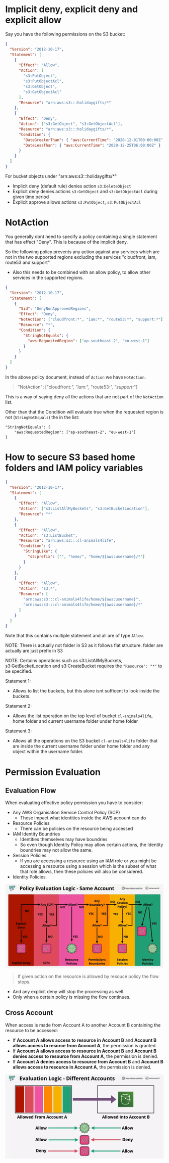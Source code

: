 # Implicit deny, explicit deny and explicit allow

Say you have the following permissions on the S3 bucket:

```json
{
  "Version": "2012-10-17",
  "Statement": [
    {
      "Effect": "Allow",
      "Action": [
        "s3:PutObject",
        "s3:PutObjectAcl",
        "s3:GetObject",
        "s3:GetObjectAcl"
      ],
      "Resource": "arn:aws:s3:::holidaygifts/*"
    },
    {
      "Effect": "Deny",
      "Action": ["s3:GetObject", "s3:GetObjectAcl"],
      "Resource": "arn:aws:s3:::holidaygifts/*",
      "Condition": {
        "DateGreaterThan": { "aws:CurrentTime": "2020-12-01T00:00:00Z" },
        "DateLessThan": { "aws:CurrentTime": "2020-12-25T06:00:00Z" }
      }
    }
  ]
}
```

For bucket objects under "arn:aws:s3:::holidaygifts/\*"

- Implicit deny (default rule) denies action `s3:DeleteObject`
- Explicit deny denies actions `s3:GetObject` and `s3:GetObjectAcl` during given time period
- Explicit approve allows actions `s3:PutObject`, `s3:PutObjectAcl`

# NotAction

You generally dont need to specify a policy containing a single statement that has effect "Deny". This is because of the implicit deny.

So the following policy prevents any action against any services which are not in the two supported regions excluding the services "cloudfront, iam, route53 and support"

- Also this needs to be combined with an allow policy, to allow other services in the supported regions.

```json
{
  "Version": "2012-10-17",
  "Statement": [
    {
      "Sid": "DenyNonApprovedRegions",
      "Effect": "Deny",
      "NotAction": ["cloudfront:*", "iam:*", "route53:*", "support:*"],
      "Resource": "*",
      "Condition": {
        "StringNotEquals": {
          "aws:RequestedRegion": ["ap-southeast-2", "eu-west-1"]
        }
      }
    }
  ]
}
```

In the above policy document, instead of `Action` we have `NotAction`.

> "NotAction": ["cloudfront:*", "iam:*", "route53:*", "support:*"]

This is a way of saying deny all the actions that are not part of the `NotAction` list.

Other than that the Condition will evaluate true when the requested region is not (`StringNotEquals`) the in the list:

    "StringNotEquals": {
        "aws:RequestedRegion": ["ap-southeast-2", "eu-west-1"]
    }

# How to secure S3 based home folders and IAM policy variables

```json
{
  "Version": "2012-10-17",
  "Statement": [
    {
      "Effect": "Allow",
      "Action": ["s3:ListAllMyBuckets", "s3:GetBucketLocation"],
      "Resource": "*"
    },
    {
      "Effect": "Allow",
      "Action": "s3:ListBucket",
      "Resource": "arn:aws:s3:::cl-animals4life",
      "Condition": {
        "StringLike": {
          "s3:prefix": ["", "home/", "home/${aws:username}/*"]
        }
      }
    },
    {
      "Effect": "Allow",
      "Action": "s3:*",
      "Resource": [
        "arn:aws:s3:::cl-animals4life/home/${aws:username}",
        "arn:aws:s3:::cl-animals4life/home/${aws:username}/*"
      ]
    }
  ]
}
```

Note that this contains multiple statement and all are of type `Allow`.

NOTE: There is actually not folder in S3 as it follows flat structure. folder are actually are just prefix in S3

NOTE: Certains operations such as s3:ListAllMyBuckets, s3:GetBucketLocation and s3:CreateBucket requires the `"Resource": "*"` to be specified.

Statement 1:

- Allows to list the buckets, but this alone isnt sufficent to look inside the buckets.

Statement 2:

- Allows the list operation on the top level of bucket `cl-animals4life`, home folder and current username folder under home folder

Statement 3:

- Allows all the operations on the S3 bucket `cl-animals4life` folder that are inside the current username folder under home folder and any object within the username folder.

# Permission Evaluation

## Evaluation Flow

When evaluating effective policy permission you have to consider:

- Any AWS Organisation Service Control Policy (SCP)
  - These impact what identities inside the AWS account can do
- Resource Policies
  - There can be policies on the resource being accessed
- IAM Identity Boundries
  - Identities themselves may have boundries
  - So even though Identity Policy may allow certain actions, the Identity boundries may not allow the same.
- Session Policies
  - If you are accessing a resource using an IAM role or you might be accessing a resource using a session which is the subset of what that role allows, then these policies will also be considered.
- Identity Policies

![permission-evaluation-flow](ss/permission-evaluation-flow.webp)

> If given action on the resource is allowed by resouce policy the flow stops.

- And any explicit deny will stop the processing as well.
- Only when a certain policy is missing the flow continues.

## Cross Account

When access is made from Account A to another Account B containing the resource to be accessed:

- If **Account A allows access to resource in Account B** and **Account B allows access to resorce from Account A**, the permission is granted.
- If **Account A allows access to resource in Account B** and **Account B denies access to resource from Account A**, the permission is denied.
- If **Account A denies access to resource from Account B** and **Account B allows access to resource in Account A**, the permission is denied.

![permission-evaluation-cross-account](ss/permission-evaluation-cross-account.webp)
